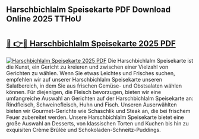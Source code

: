 ## Harschbichlalm Speisekarte PDF Download Online 2025 TTHoU

# <h2><a href="http://gcaij6n.nevu.top/?p=Harschbichlalm+Speisekarte">🔗 👉🔴 Harschbichlalm Speisekarte 2025 PDF</a></h2>

[![Harschbichlalm Speisekarte 2025 PDF](https://i.imgur.com/dBaPXMq.png)](http://gcaij6n.nevu.top/?p=Harschbichlalm+Speisekarte)
Die Harschbichlalm Speisekarte ist die Kunst, ein Gericht zu kreieren und zwischen einer Vielzahl von Gerichten zu wählen. Wenn Sie etwas Leichtes und Frisches suchen, empfehlen wir auf unserer Harschbichlalm Speisekarte unseren Salatbereich, in dem Sie aus frischen Gemüse- und Obstsalaten wählen können. Für diejenigen, die Fleisch bevorzugen, bieten wir eine umfangreiche Auswahl an Gerichten auf der Harschbichlalm Speisekarte an: Rindfleisch, Schweinefleisch, Huhn und Fisch. Unseren Auserwählten bieten wir Gourmet-Gerichte wie Schaschlik und Steak an, die bei frischem Feuer zubereitet werden. Unsere Harschbichlalm Speisekarte bietet eine große Auswahl an Desserts, von klassischen Torten und Kuchen bis hin zu exquisiten Crème Brûlée und Schokoladen-Schneitz-Puddings.

